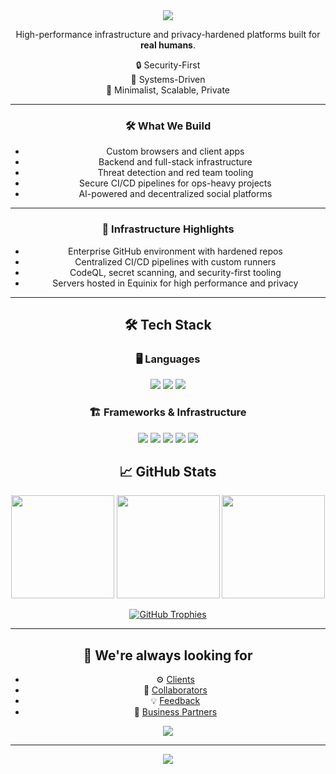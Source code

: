 <div align="center"> 
  <img src="https://capsule-render.vercel.app/api?type=waving&color=gradient&height=200&section=header&text=Fate%20Services&fontColor=ffffff&fontSize=50&animation=fadeIn" />

High-performance infrastructure and privacy-hardened platforms built for **real humans**.

🔒 Security-First  
🧠 Systems-Driven  
🧊 Minimalist, Scalable, Private  

---

### 🛠️ What We Build
- Custom browsers and client apps  
- Backend and full-stack infrastructure  
- Threat detection and red team tooling  
- Secure CI/CD pipelines for ops-heavy projects  
- AI-powered and decentralized social platforms

---

### 📡 Infrastructure Highlights
- Enterprise GitHub environment with hardened repos  
- Centralized CI/CD pipelines with custom runners  
- CodeQL, secret scanning, and security-first tooling  
- Servers hosted in Equinix for high performance and privacy  

---

## 🛠️ Tech Stack

### 🖥️ Languages
<img src="https://img.shields.io/badge/JavaScript-F7DF1E&logo=javascript&logoColor=black" /> 
<img src="https://img.shields.io/badge/Kotlin-7F52FF&logo=kotlin&logoColor=white" /> 
<img src="https://img.shields.io/badge/Shell_Script-121011&logo=gnu-bash&logoColor=white" />

### 🏗️ Frameworks & Infrastructure
<img src="https://img.shields.io/badge/React-20232A&logo=react&logoColor=61DAFB" /> 
<img src="https://img.shields.io/badge/Express.js-000000&logo=express&logoColor=white" /> 
<img src="https://img.shields.io/badge/NGINX-009639&logo=nginx&logoColor=white" /> 
<img src="https://img.shields.io/badge/Git-F05032&logo=git&logoColor=white" />
<img src="https://img.shields.io/badge/Linux-FCC624&logo=linux&logoColor=black" /> 

## 📈 GitHub Stats

<p align="center">
  <img src="https://github-readme-stats.vercel.app/api?username=fateservices&show_icons=true&theme=graywhite&hide_border=true&count_private=true" height="165"/>
  <img src="https://github-readme-streak-stats.herokuapp.com?user=fateservices&theme=graywhite&hide_border=true" height="165"/>
  <img src="https://github-readme-stats.vercel.app/api/top-langs/?username=fateservices&layout=compact&theme=graywhite&hide_border=true" height="165"/>
</p>

<p align="center">
  <a href="https://github.com/ryo-ma/github-profile-trophy">
    <img src="https://github-profile-trophy.vercel.app/?username=fateservices&theme=onedark&row=2&column=4" alt="GitHub Trophies" />
  </a>
</p>

---

## 🤝 We're always looking for

- ⚙️ [Clients](https://fateservices.co/)
- 🧠 [Collaborators](https://fateservices.co/)
- 💡 [Feedback](https://fateservices.co/)
- 🧭 [Business Partners](https://fateservices.co/business)
  
<p align="center">
  <a href="mailto:hello@fateservices.co">
    <img src="https://img.shields.io/badge/Email-Us-red&logo=gmail" />
  </a>
</p>  

---

<div align="center">
<img src="https://capsule-render.vercel.app/api?type=waving&color=gradient&height=120&section=footer"/>
</div>
</div>
